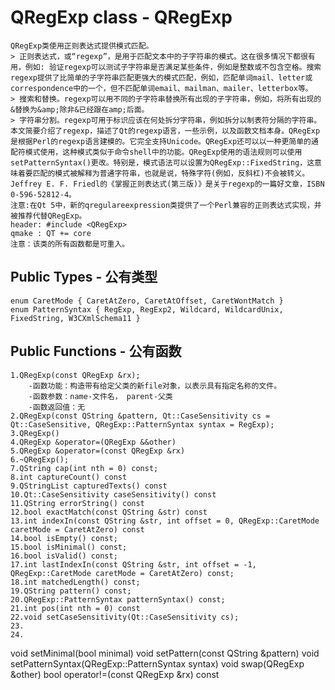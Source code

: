 # QRegExp class - QRegExp
	QRegExp类使用正则表达式提供模式匹配。
	> 正则表达式，或“regexp”，是用于匹配文本中的子字符串的模式。这在很多情况下都很有用，例如: 验证regexp可以测试子字符串是否满足某些条件，例如是整数或不包含空格。搜索regexp提供了比简单的子字符串匹配更强大的模式匹配，例如，匹配单词mail、letter或correspondence中的一个，但不匹配单词email、mailman、mailer、letterbox等。
	> 搜索和替换。regexp可以用不同的子字符串替换所有出现的子字符串，例如，将所有出现的&替换为&amp;除非&已经跟在amp;后面。
	> 字符串分割。regexp可用于标识应该在何处拆分字符串，例如拆分以制表符分隔的字符串。
	本文简要介绍了regexp，描述了Qt的regexp语言，一些示例，以及函数文档本身。QRegExp是根据Perl的regexp语言建模的。它完全支持Unicode。QRegExp还可以以一种更简单的通配符模式使用，这种模式类似于命令shell中的功能。QRegExp使用的语法规则可以使用setPatternSyntax()更改。特别是，模式语法可以设置为QRegExp::FixedString，这意味着要匹配的模式被解释为普通字符串，也就是说，特殊字符(例如，反斜杠)不会被转义。
	Jeffrey E. F. Friedl的《掌握正则表达式(第三版)》是关于regexp的一篇好文章，ISBN 0-596-52812-4。
	注意:在Qt 5中，新的qregulareexpression类提供了一个Perl兼容的正则表达式实现，并被推荐代替QRegExp。
	header:	#include <QRegExp>
	qmake : QT += core
	注意：该类的所有函数都是可重入。
## Public Types - 公有类型
	enum CaretMode { CaretAtZero, CaretAtOffset, CaretWontMatch }
	enum PatternSyntax { RegExp, RegExp2, Wildcard, WildcardUnix, FixedString, W3CXmlSchema11 }
## Public Functions - 公有函数
	1.QRegExp(const QRegExp &rx);
		-函数功能：构造带有给定父类的新file对象，以表示具有指定名称的文件。
		-函数参数：name-文件名， parent-父类
		-函数返回值：无
	2.QRegExp(const QString &pattern, Qt::CaseSensitivity cs = Qt::CaseSensitive, QRegExp::PatternSyntax syntax = RegExp);
	3.QRegExp()
	4.QRegExp &operator=(QRegExp &&other)
	5.QRegExp &operator=(const QRegExp &rx)
	6.~QRegExp();
	7.QString cap(int nth = 0) const;
	8.int captureCount() const
	9.QStringList capturedTexts() const
	10.Qt::CaseSensitivity caseSensitivity() const
	11.QString errorString() const
	12.bool exactMatch(const QString &str) const
	13.int indexIn(const QString &str, int offset = 0, QRegExp::CaretMode caretMode = CaretAtZero) const
	14.bool isEmpty() const;
	15.bool isMinimal() const;
	16.bool isValid() const;
	17.int lastIndexIn(const QString &str, int offset = -1, QRegExp::CaretMode caretMode = CaretAtZero) const;
	18.int matchedLength() const;
	19.QString pattern() const;
	20.QRegExp::PatternSyntax patternSyntax() const;
	21.int pos(int nth = 0) const
	22.void setCaseSensitivity(Qt::CaseSensitivity cs);
	23.
	24.








void 
setMinimal(bool minimal)
void 
setPattern(const QString &pattern)
void 
setPatternSyntax(QRegExp::PatternSyntax syntax)
void 
swap(QRegExp &other)
bool 
operator!=(const QRegExp &rx) const


